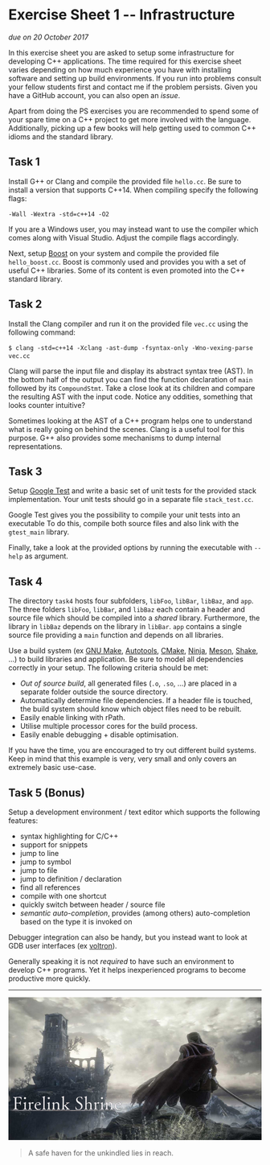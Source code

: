 # Exercise Sheet 1 -- Infrastructure

*due on 20 October 2017*

In this exercise sheet you are asked to setup some infrastructure for developing C++ applications.
The time required for this exercise sheet varies depending on how much experience you have with installing software and setting up build environments.
If you run into problems consult your fellow students first and contact me if the problem persists.
Given you have a GitHub account, you can also open an *issue*.

Apart from doing the PS exercises you are recommended to spend some of your spare time on a C++ project to get more involved with the language.
Additionally, picking up a few books will help getting used to common C++ idioms and the standard library.

## Task 1

Install G++ or Clang and compile the provided file `hello.cc`.
Be sure to install a version that supports C++14.
When compiling specify the following flags:

    -Wall -Wextra -std=c++14 -O2

If you are a Windows user, you may instead want to use the compiler which comes along with Visual Studio.
Adjust the compile flags accordingly.

Next, setup [Boost] on your system and compile the provided file `hello_boost.cc`.
Boost is commonly used and provides you with a set of useful C++ libraries.
Some of its content is even promoted into the C++ standard library.

[Boost]: http://www.boost.org/

## Task 2

Install the Clang compiler and run it on the provided file `vec.cc` using the following command:

    $ clang -std=c++14 -Xclang -ast-dump -fsyntax-only -Wno-vexing-parse vec.cc

Clang will parse the input file and display its abstract syntax tree (AST).
In the bottom half of the output you can find the function declaration of `main` followed by its `CompoundStmt`.
Take a close look at its children and compare the resulting AST with the input code.
Notice any oddities, something that looks counter intuitive?

Sometimes looking at the AST of a C++ program helps one to understand what is really going on behind the scenes.
Clang is a useful tool for this purpose.
G++ also provides some mechanisms to dump internal representations.

## Task 3

Setup [Google Test] and write a basic set of unit tests for the provided stack implementation.
Your unit tests should go in a separate file `stack_test.cc`.

[Google Test]: (https://github.com/google/googletest)

Google Test gives you the possibility to compile your unit tests into an executable
To do this, compile both source files and also link with the `gtest_main` library.

Finally, take a look at the provided options by running the executable with `--help` as argument.

## Task 4

The directory `task4` hosts four subfolders, `libFoo`, `libBar`, `libBaz`, and `app`.
The three folders `libFoo`, `libBar`, and `libBaz` each contain a header and source file which should be compiled into a *shared* library.
Furthermore, the library in `libBaz` depends on the library in `libBar`.
`app` contains a single source file providing a `main` function and depends on all libraries.

Use a build system (ex [GNU Make], [Autotools], [CMake], [Ninja], [Meson], [Shake], ...) to build libraries and application.
Be sure to model all dependencies correctly in your setup.
The following criteria should be met:

[GNU Make]: https://www.gnu.org/software/make/
[Autotools]: https://www.gnu.org/software/automake/manual/html_node/Autotools-Introduction.html
[CMake]: https://cmake.org/
[Ninja]: https://ninja-build.org/
[Meson]: http://mesonbuild.com/
[Shake]: http://shakebuild.com/

- *Out of source build*, all generated files (`.o`, `.so`, ...) are placed in a separate folder outside the source directory.
- Automatically determine file dependencies.
  If a header file is touched, the build system should know which object files need to be rebuilt.
- Easily enable linking with rPath.
- Utilise multiple processor cores for the build process.
- Easily enable debugging + disable optimisation.

If you have the time, you are encouraged to try out different build systems.
Keep in mind that this example is very, very small and only covers an extremely basic use-case.

## Task 5 (Bonus)

Setup a development environment / text editor which supports the following features:

- syntax highlighting for C/C++
- support for snippets
- jump to line
- jump to symbol
- jump to file
- jump to definition / declaration
- find all references
- compile with one shortcut
- quickly switch between header / source file
- *semantic auto-completion*, provides (among others) auto-completion based on the type it is invoked on

Debugger integration can also be handy, but you instead want to look at GDB user interfaces (ex [voltron]).

[voltron]: https://github.com/snare/voltron

Generally speaking it is not *required* to have such an environment to develop C++ programs.
Yet it helps inexperienced programs to become productive more quickly.

- - - - - - - - - - - - - - - - - - - - - - - - - - - - - - - - - - - - - - - -

![Firelink Shrine](../gfx/firelink_shrine.jpg)

> A safe haven for the unkindled lies in reach.
